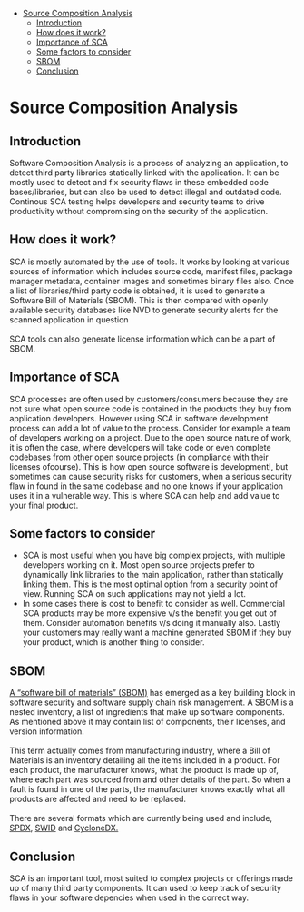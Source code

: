 - [Source Composition Analysis](#source-composition-analysis)
  - [Introduction](#introduction)
  - [How does it work?](#how-does-it-work)
  - [Importance of SCA](#importance-of-sca)
  - [Some factors to consider](#some-factors-to-consider)
  - [SBOM](#sbom)
  - [Conclusion](#conclusion)

# Source Composition Analysis

## Introduction
Software Composition Analysis is a process of analyzing an application, to detect third party libraries statically linked with the application. It can be mostly used to detect and fix security flaws in these embedded code bases/libraries, but can also be used to detect illegal and outdated code. Continous SCA testing helps developers and security teams to drive productivity without compromising on the security of the application.

## How does it work?
SCA is mostly automated by the use of tools. It works by looking at various sources of information which includes source code, manifest files, package manager metadata, container images and sometimes binary files also. Once a list of libraries/third party code is obtained, it is used to generate a Software Bill of Materials (SBOM). This is then compared with openly available security databases like NVD to generate security alerts for the scanned application in question\
\
SCA tools can also generate license information which can be a part of SBOM. 

## Importance of SCA
SCA processes are often used by customers/consumers because they are not sure what open source code is contained in the products they buy from application developers. However using SCA in software development process can add a lot of value to the process. Consider for example a team of developers working on a project. Due to the open source nature of work, it is often the case, where developers will take code or even complete codebases from other open source projects (in compliance with their licenses ofcourse). This is how open source software is development!, but sometimes can cause security risks for customers, when a serious security flaw in found in the same codebase and no one knows if your application uses it in a vulnerable way. This is where SCA can help and add value to your final product.

## Some factors to consider
- SCA is most useful when you have big complex projects, with multiple developers working on it. Most open source projects prefer to dynamically link libraries to the main application, rather than statically linking them. This is the most optimal option from a security point of view. Running SCA on such applications may not yield a lot. 
- In some cases there is cost to benefit to consider as well. Commercial SCA products may be more expensive v/s the benefit you get out of them. Consider automation benefits v/s doing it manually also. Lastly your customers may really want a machine generated SBOM if they buy your product, which is another thing to consider.

## SBOM
[A “software bill of materials” (SBOM)](https://www.cisa.gov/sbom) has emerged as a key building block in software security and software supply chain risk management. A SBOM is a nested inventory, a list of ingredients that make up software components. As mentioned above it may contain list of components, their licenses, and version information.\
\
This term actually comes from manufacturing industry, where a Bill of Materials is an inventory detailing all the items included in a product. For each product, the manufacturer knows, what the product is made up of, where each part was sourced from and other details of the part. So when a fault is found in one of the parts, the manufacturer knows exactly what all products are affected and need to be replaced.\
\
There are several formats which are currently being used and include, [SPDX](https://redhatproductsecurity.github.io/secure-development-guide/manifest/#software-package-data-exchange-spdx), [SWID](https://redhatproductsecurity.github.io/secure-development-guide/manifest/#software-identification-tags-swid) and [CycloneDX.](https://redhatproductsecurity.github.io/secure-development-guide/manifest/#cyclonedx)

## Conclusion
SCA is an important tool, most suited to complex projects or offerings made up of many third party components. It can used to keep track of security flaws in your software depencies when used in the correct way.

